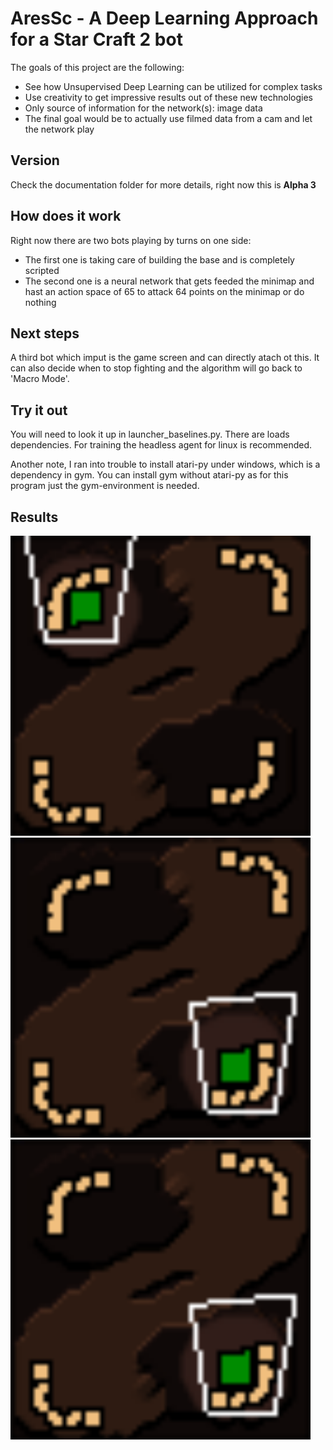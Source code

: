 # AresSc - A Deep Learning Approach for a Star Craft 2 bot

The goals of this project are the following:
* See how Unsupervised Deep Learning can be utilized for complex tasks
* Use creativity to get impressive results out of these new technologies
* Only source of information for the network(s): image data
* The final goal would be to actually use filmed data from a cam and let the network play

## Version

Check the documentation folder for more details, right now this is **Alpha 3**

## How does it work

Right now there are two bots playing by turns on one side:
* The first one is taking care of building the base and is completely scripted
* The second one is a neural network that gets feeded the minimap and hast an action space of 65 to attack 64 points on the 
minimap or do nothing

## Next steps

A third bot which imput is the game screen and can directly atach ot this. It can also decide when to stop fighting and the 
algorithm will go back to 'Macro Mode'.

## Try it out

You will need to look it up in launcher_baselines.py. There are loads dependencies. For training the headless agent for linux is 
recommended.

Another note, I ran into trouble to install atari-py under windows, which is a dependency in gym. You can install gym without 
atari-py as for this program just the gym-environment is needed.

## Results

<img src="gifs/0.7000000000000004_Difficulty.medium.gif" width="480"/>
<br>

<img src="gifs/8.299999999999997_Difficulty.medium.gif" width="480"/>
<br>

<img src="gifs/14.000000000000002_Difficulty.medium.gif" width="480"/>
<br>